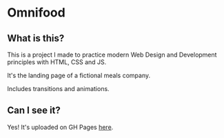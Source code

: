 # Omnifood

## What is this?

This is a project I made to practice modern Web Design and Development principles with HTML, CSS and JS.

It's the landing page of a fictional meals company.

Includes transitions and animations.

## Can I see it?

Yes! It's uploaded on GH Pages [here](https://mfigueira.github.io/Omnifood/).
